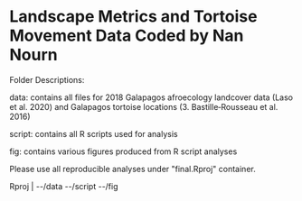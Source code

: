 # Landscape Metrics and Tortoise Movement Data Coded by Nan Nourn

Folder Descriptions:

data: contains all files for 2018 Galapagos afroecology landcover data (Laso et al. 2020) and Galapagos tortoise locations (3.	Bastille‐Rousseau et al. 2016)

script: contains all R scripts used for analysis

fig: contains various figures produced from R script analyses

Please use all reproducible analyses under "final.Rproj" container. 

Rproj
|
--/data
--/script
--/fig